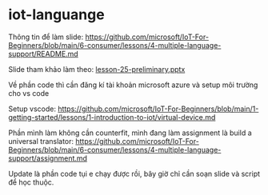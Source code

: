 # iot-languange
Thông tin để làm slide: https://github.com/microsoft/IoT-For-Beginners/blob/main/6-consumer/lessons/4-multiple-language-support/README.md

Slide tham khảo làm theo: [lesson-25-preliminary.pptx](https://github.com/user-attachments/files/20138744/lesson-25-preliminary.pptx)

Về phần code thì cần đăng kí tài khoản microsoft azure và setup môi trường cho vs code

Setup vscode: https://github.com/microsoft/IoT-For-Beginners/blob/main/1-getting-started/lessons/1-introduction-to-iot/virtual-device.md

Phần mình làm không cần counterfit, mình đang làm assignment là build a universal translator: https://github.com/microsoft/IoT-For-Beginners/blob/main/6-consumer/lessons/4-multiple-language-support/assignment.md

Update là phần code tụi e chạy được rồi, bây giờ chỉ cần soạn slide và script để học thuộc.
